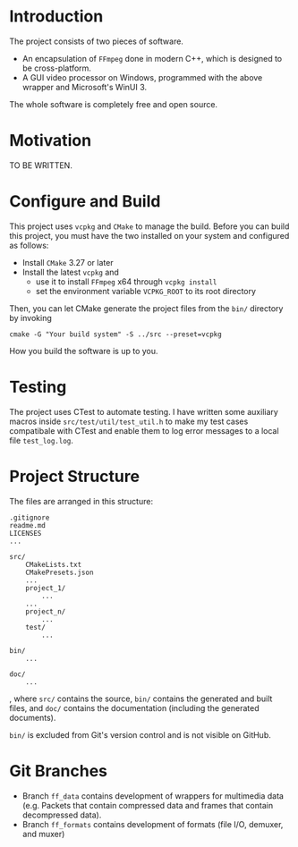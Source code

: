 # Introduction
The project consists of two pieces of software.
- An encapsulation of `FFmpeg` done in modern C++, which is designed to be cross-platform.
- A GUI video processor on Windows, programmed with the above wrapper and Microsoft's WinUI 3.

The whole software is completely free and open source.

# Motivation
TO BE WRITTEN.

# Configure and Build
This project uses `vcpkg` and `CMake` to manage the build. Before you can build this project, you must have the two installed on your system and configured as follows:

- Install `CMake` 3.27 or later
- Install the latest `vcpkg` and
    - use it to install `FFmpeg` x64 through `vcpkg install`
    - set the environment variable `VCPKG_ROOT` to its root directory

Then, you can let CMake generate the project files from the `bin/` directory by invoking
```
cmake -G "Your build system" -S ../src --preset=vcpkg
```

How you build the software is up to you.

# Testing
The project uses CTest to automate testing. I have written some auxiliary macros inside `src/test/util/test_util.h` to make my test cases compatibale with CTest and enable them to log error messages to a local file `test_log.log`.

# Project Structure
The files are arranged in this structure:
```
.gitignore
readme.md
LICENSES
...

src/
    CMakeLists.txt
    CMakePresets.json
    ...
    project_1/
        ...
    ...
    project_n/
        ...
    test/
        ...

bin/
    ...

doc/
    ...
```
, where `src/` contains the source, `bin/` contains the generated and built files, and `doc/` contains the documentation (including the generated documents).

`bin/` is excluded from Git's version control and is not visible on GitHub.

# Git Branches
- Branch `ff_data` contains development of wrappers for multimedia data (e.g. Packets that contain compressed data and frames that contain decompressed data).
- Branch `ff_formats` contains development of formats (file I/O, demuxer, and muxer)